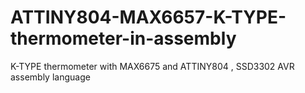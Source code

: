 # ATTINY804-MAX6657-K-TYPE-thermometer-in-assembly
K-TYPE thermometer with MAX6675   and ATTINY804 , SSD3302 AVR assembly language
